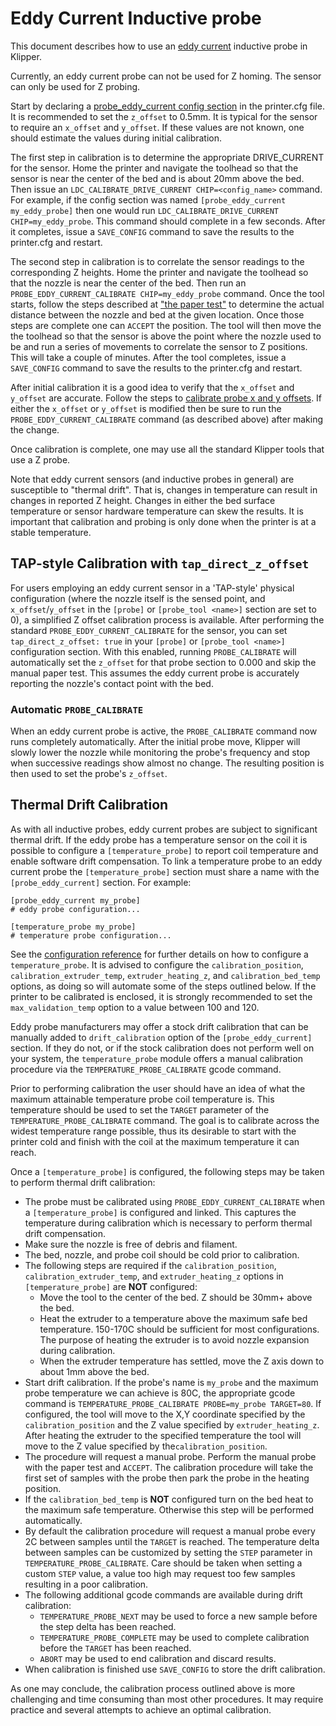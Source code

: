 # Eddy Current Inductive probe

This document describes how to use an
[eddy current](https://en.wikipedia.org/wiki/Eddy_current) inductive
probe in Klipper.

Currently, an eddy current probe can not be used for Z homing. The
sensor can only be used for Z probing.

Start by declaring a
[probe_eddy_current config section](Config_Reference.md#probe_eddy_current)
in the printer.cfg file. It is recommended to set the `z_offset` to
0.5mm. It is typical for the sensor to require an `x_offset` and
`y_offset`. If these values are not known, one should estimate the
values during initial calibration.

The first step in calibration is to determine the appropriate
DRIVE_CURRENT for the sensor. Home the printer and navigate the
toolhead so that the sensor is near the center of the bed and is about
20mm above the bed. Then issue an `LDC_CALIBRATE_DRIVE_CURRENT
CHIP=<config_name>` command. For example, if the config section was
named `[probe_eddy_current my_eddy_probe]` then one would run
`LDC_CALIBRATE_DRIVE_CURRENT CHIP=my_eddy_probe`. This command should
complete in a few seconds.  After it completes, issue a `SAVE_CONFIG`
command to save the results to the printer.cfg and restart.

The second step in calibration is to correlate the sensor readings to
the corresponding Z heights. Home the printer and navigate the
toolhead so that the nozzle is near the center of the bed. Then run an
`PROBE_EDDY_CURRENT_CALIBRATE CHIP=my_eddy_probe` command. Once the
tool starts, follow the steps described at
["the paper test"](Bed_Level.md#the-paper-test) to determine the
actual distance between the nozzle and bed at the given location. Once
those steps are complete one can `ACCEPT` the position. The tool will
then move the the toolhead so that the sensor is above the point where
the nozzle used to be and run a series of movements to correlate the
sensor to Z positions. This will take a couple of minutes. After the
tool completes, issue a `SAVE_CONFIG` command to save the results to
the printer.cfg and restart.

After initial calibration it is a good idea to verify that the
`x_offset` and `y_offset` are accurate. Follow the steps to
[calibrate probe x and y offsets](Probe_Calibrate.md#calibrating-probe-x-and-y-offsets).
If either the `x_offset` or `y_offset` is modified then be sure to run
the `PROBE_EDDY_CURRENT_CALIBRATE` command (as described above) after
making the change.

Once calibration is complete, one may use all the standard Klipper
tools that use a Z probe.

Note that eddy current sensors (and inductive probes in general) are
susceptible to "thermal drift". That is, changes in temperature can
result in changes in reported Z height. Changes in either the bed
surface temperature or sensor hardware temperature can skew the
results. It is important that calibration and probing is only done
when the printer is at a stable temperature.

## TAP-style Calibration with `tap_direct_z_offset`

For users employing an eddy current sensor in a 'TAP-style' physical
configuration (where the nozzle itself is the sensed point, and
`x_offset`/`y_offset` in the `[probe]` or `[probe_tool <name>]` section
are set to 0), a simplified Z offset calibration process is available.
After performing the standard `PROBE_EDDY_CURRENT_CALIBRATE` for the
sensor, you can set `tap_direct_z_offset: true` in your `[probe]` or
`[probe_tool <name>]` configuration section. With this enabled, running
`PROBE_CALIBRATE` will automatically set the `z_offset` for that probe
section to 0.000 and skip the manual paper test. This assumes the eddy
current probe is accurately reporting the nozzle's contact point with
the bed.

### Automatic `PROBE_CALIBRATE`

When an eddy current probe is active, the `PROBE_CALIBRATE` command now
runs completely automatically.  After the initial probe move, Klipper
will slowly lower the nozzle while monitoring the probe's frequency and
stop when successive readings show almost no change.  The resulting
position is then used to set the probe's `z_offset`.

## Thermal Drift Calibration

As with all inductive probes, eddy current probes are subject to
significant thermal drift.  If the eddy probe has a temperature
sensor on the coil it is possible to configure a `[temperature_probe]`
to report coil temperature and enable software drift compensation. To
link a temperature probe to an eddy current probe the
`[temperature_probe]` section must share a name with the
`[probe_eddy_current]` section.  For example:

```
[probe_eddy_current my_probe]
# eddy probe configuration...

[temperature_probe my_probe]
# temperature probe configuration...
```

See the [configuration reference](Config_Reference.md#temperature_probe)
for further details on how to configure a `temperature_probe`.  It is
advised to configure the `calibration_position`,
`calibration_extruder_temp`, `extruder_heating_z`, and
`calibration_bed_temp` options, as doing so will automate some of the
steps outlined below.  If the printer to be calibrated is enclosed, it
is strongly recommended to set the `max_validation_temp` option to a value
between 100 and 120.

Eddy probe manufacturers may offer a stock drift calibration that can be
manually added to `drift_calibration` option of the `[probe_eddy_current]`
section. If they do not, or if the stock calibration does not perform well on
your system, the `temperature_probe` module offers a manual calibration
procedure via the `TEMPERATURE_PROBE_CALIBRATE` gcode command.

Prior to performing calibration the user should have an idea of what the
maximum attainable temperature probe coil temperature is.  This temperature
should be used to set the `TARGET` parameter of the
`TEMPERATURE_PROBE_CALIBRATE` command.  The goal is to calibrate across the
widest temperature range possible, thus its desirable to start with the printer
cold and finish with the coil at the maximum temperature it can reach.

Once a `[temperature_probe]` is configured, the following steps may be taken
to perform thermal drift calibration:

- The probe must be calibrated using `PROBE_EDDY_CURRENT_CALIBRATE`
  when a `[temperature_probe]` is configured and linked.  This captures
  the temperature during calibration which is necessary to perform
  thermal drift compensation.
- Make sure the nozzle is free of debris and filament.
- The bed, nozzle, and probe coil should be cold prior to calibration.
- The following steps are required if the `calibration_position`,
  `calibration_extruder_temp`, and `extruder_heating_z` options in
  `[temperature_probe]` are **NOT** configured:
  - Move the tool to the center of the bed.  Z should be 30mm+ above the bed.
  - Heat the extruder to a temperature above the maximum safe bed temperature.
    150-170C should be sufficient for most configurations.  The purpose of
    heating the extruder is to avoid nozzle expansion during calibration.
  - When the extruder temperature has settled, move the Z axis down to about 1mm
    above the bed.
- Start drift calibration.  If the probe's name is `my_probe` and the maximum
  probe temperature we can achieve is 80C, the appropriate gcode command is
  `TEMPERATURE_PROBE_CALIBRATE PROBE=my_probe TARGET=80`.  If configured, the
  tool will move to the X,Y coordinate specified by the `calibration_position`
  and the Z value specified by `extruder_heating_z`.  After heating the extruder
  to the specified temperature the tool will move to the Z value specified
  by the`calibration_position`.
- The procedure will request a manual probe.  Perform the manual probe with
  the paper test and `ACCEPT`.  The calibration procedure will take the first
  set of samples with the probe then park the probe in the heating position.
- If the `calibration_bed_temp` is **NOT** configured turn on the bed heat
  to the maximum safe temperature.  Otherwise this step will be performed
  automatically.
- By default the calibration procedure will request a manual probe every
  2C between samples until the `TARGET` is reached.  The temperature delta
  between samples can be customized by setting the `STEP` parameter in
  `TEMPERATURE_PROBE_CALIBRATE`.  Care should be taken when setting a custom
  `STEP` value, a value too high may request too few samples resulting in
  a poor calibration.
- The following additional gcode commands are available during drift
  calibration:
  - `TEMPERATURE_PROBE_NEXT` may be used to force a new sample before the step
    delta has been reached.
  - `TEMPERATURE_PROBE_COMPLETE` may be used to complete calibration before the
    `TARGET` has been reached.
  - `ABORT` may be used to end calibration and discard results.
- When calibration is finished use `SAVE_CONFIG` to store the drift
  calibration.

As one may conclude, the calibration process outlined above is more challenging
and time consuming than most other procedures.  It may require practice and several attempts to achieve an optimal calibration.
